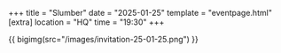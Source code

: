 +++
title = "Slumber"
date = "2025-01-25"
template = "eventpage.html"
[extra]
location = "HQ"
time = "19:30"
+++

{{ bigimg(src="/images/invitation-25-01-25.png") }}
